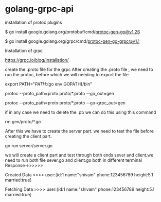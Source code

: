 # golang-grpc-api

installation of protoc plugins

$ go install google.golang.org/protobuf/cmd/protoc-gen-go@v1.26

$ go install google.golang.org/grpc/cmd/protoc-gen-go-grpc@v1.1

Installation of grpc

https://grpc.io/blog/installation/

create the .proto file for the grpc
After creating the .proto file , we need to run the protoc,
before which we will needing to  export the file

export PATH="$PATH:$(go env GOPATH)/bin"

protoc --proto_path=proto proto/*.proto --go_out=gen

protoc --proto_path=proto proto/*.proto --go-grpc_out=gen

if in any case we need to delete the .pb we can do this using this command

rm gen/proto/*.go

After this we have to create the server part.
we need to test the file before creating the client part.

go run server/server.go

we will create a client part and test through both ends 
sever and client.we need to run both file sever.go and client.go both in different terminal
Response->>>>>>

Created Data  >>>> user:{id:1  name:"shivam"  phone:123456789  height:5.1  married:true}

Fetching Data  >>>> user:{id:1  name:"shivam"  phone:123456789  height:5.1  married:true}

